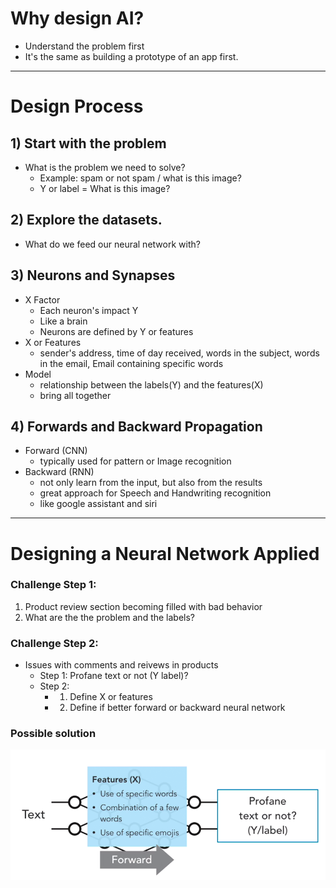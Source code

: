 # Why design AI?
- Understand the problem first
- It's the same as building a prototype of an app first.

----

# Design Process
## 1) Start with the problem
- What is the problem we need to solve?
    - Example: spam or not spam / what is this image?
    - Y or label = What is this image?
## 2) Explore the datasets.
- What do we feed our neural network with?
## 3) Neurons and Synapses
- X Factor
    - Each neuron's impact Y
    - Like a brain
    - Neurons are defined by Y or features
- X or Features
    - sender's address, time of day received, words in the subject, words in the email, Email containing specific words
- Model
    - relationship between the labels(Y) and the features(X)
    - bring all together
## 4) Forwards and Backward Propagation
- Forward (CNN)
    - typically used for pattern or Image recognition
- Backward (RNN)
    - not only learn from the input, but also from the results
    - great approach for Speech and Handwriting recognition
    - like google assistant and siri

----

# Designing a Neural Network Applied

### Challenge Step 1:
1. Product review section becoming filled with bad behavior
2. What are the the problem and the labels?

### Challenge Step 2:
- Issues with comments and reivews in products
    - Step 1: Profane text or not (Y label)?
    - Step 2:
        - 1. Define X or features
        - 2. Define if better forward or backward neural network

### Possible solution
![solution.png](solution.png)
